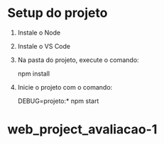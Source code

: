 # Setup do projeto

1. Instale o Node
2. Instale o VS Code
3. Na pasta do projeto, execute o comando:

    npm install

4. Inicie o projeto com o comando:

    DEBUG=projeto:* npm start


# web_project_avaliacao-1
